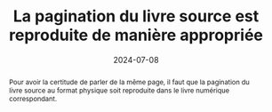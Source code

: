 ---
title: La pagination du livre source est reproduite de manière appropriée
abstract: Pour avoir la certitude de parler de la même page, il faut que la pagination du livre source au format physique soit reproduite dans le livre numérique correspondant.
categories: 
    - "navigation"
agrege: O0000-E082
opquast: 'N/A'
indiceebook: '82'
description: "Règle n° 082"
before: "081"
weight: "082"
after: "083"
actif: '1'
layout: rules
date: 2024-07-08
tags: 
    - "Utilisabilité"
    - ""
objectif: 
    - "Faciliter la communication autour d’un même livre, indépendamment de son format"
    - "Permettre les références et citations indépendamment du format du livre"
Meo: 
    - "Dans les documents composant le livre numérique, donner aux appareils de lecture l’indication des changements de page."
Controle: 
    - "Dans l’appareil de lecture, vérifier qu’il est possible d’atteindre une page spécifique"
    - "Vérifier que le contenu de la page atteinte correspond à la même page dans le livre source"
epubcheck: 
ace: 
humancheck: true
ReadiumGoToolkit: 
Source: 
    - "SNE"
Referentiel: 
    - "[EPUB 3 Structural Semantics Vocabulary](https://www.w3.org/TR/epub-ssv-11/#sec-pagination))"
steps: 
    - "Projet éditorial"
    - "Production numérique"
Pertinence: 1
---